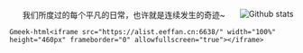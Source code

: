 <a href=""><img align="right" alt="Github stats" src="https://camo.githubusercontent.com/0247707c1db43f0257127fd2b125ae627f4557bc6f1a046f5aa477732dbfdacd/68747470733a2f2f706963322e7a697975616e2e77616e672f757365722f3077302f323032342f30372f7265696d755f656132636135663663646432642e706e673f7261773d74727565"/></a>

<p align="center">
我们所度过的每个平凡的日常，也许就是连续发生的奇迹~
</a></p>

`Gmeek-html<iframe src="https://alist.eeffan.cn:6638/" width="100%" height="460px" frameborder="0" allowfullscreen="true"></iframe>`


